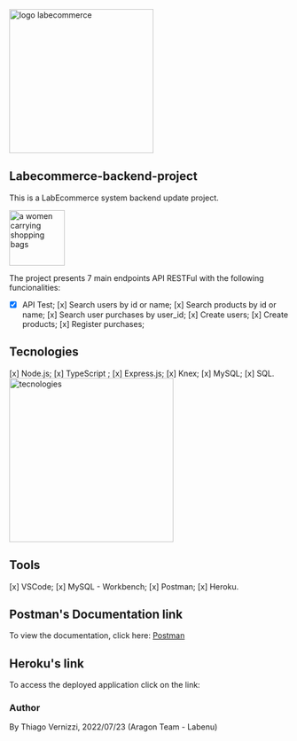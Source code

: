 <img width="260" alt="logo labecommerce" src="https://user-images.githubusercontent.com/95821657/180652948-e5917ed2-49fe-4fe1-8a65-621dd777f005.png">

## Labecommerce-backend-project 

This is a LabEcommerce system backend update project. 

<img width="100vw" src="https://emojipedia-us.s3.amazonaws.com/source/skype/289/shopping-bags_1f6cd-fe0f.png" alt="a women carrying shopping bags"/>

The project presents 7 main endpoints API RESTFul with the following funcionalities: 
-[x] API Test;
[x] Search users by id or name;
[x] Search products by id or name;
[x] Search user purchases by user_id;
[x] Create users;
[x] Create products;
[x] Register purchases;

## Tecnologies

[x] Node.js;
[x] TypeScript ;
[x] Express.js;
[x] Knex;
[x] MySQL;
[x] SQL.
</br>
<img width="296" alt="tecnologies" src="https://user-images.githubusercontent.com/95821657/180654582-f5902cd2-0958-4df0-9eac-31ad1dd4d33a.png">

## Tools
[x] VSCode;
[x] MySQL - Workbench;
[x] Postman;
[x] Heroku.

## Postman's Documentation link
To view the documentation, click here: [Postman](https://documenter.getpostman.com/view/20784974/UzXKWymv)

## Heroku's link
To access the deployed application click on the link:  

### Author
By Thiago Vernizzi, 2022/07/23 (Aragon Team - Labenu)



